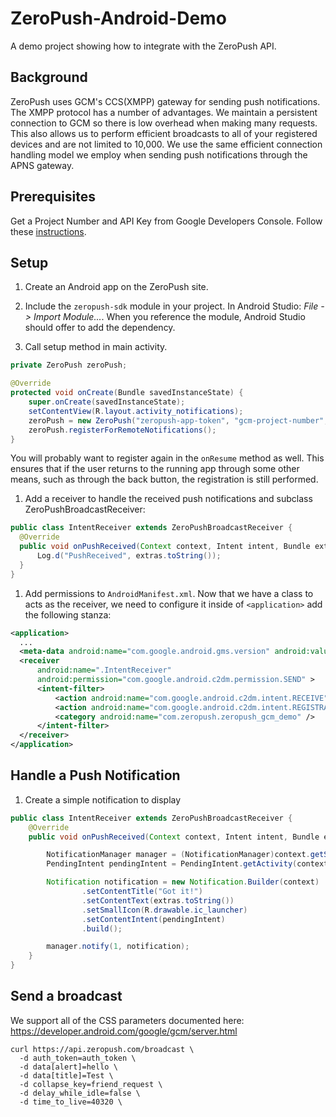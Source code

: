 ZeroPush-Android-Demo
=====================

A demo project showing how to integrate with the ZeroPush API.

Background
---

ZeroPush uses GCM's CCS(XMPP) gateway for sending push notifications. The XMPP
protocol has a number of advantages. We maintain a persistent connection to GCM
so there is low overhead when making many requests.  This also allows us to
perform efficient broadcasts to all of your registered devices and are not
limited to 10,000.
We use the same efficient connection handling model we employ when sending push notifications through the APNS gateway.

Prerequisites
---

Get a Project Number and API Key from Google Developers Console. Follow these
[instructions](http://developer.android.com/google/gcm/gs.html).

Setup
---

1. Create an Android app on the ZeroPush site.

1. Include the `zeropush-sdk` module in your project. In Android Studio:
  *File -> Import Module...*. When you reference the module, Android Studio should
  offer to add the dependency.

1. Call setup method in main activity.
  ```java
  private ZeroPush zeroPush;

  @Override
  protected void onCreate(Bundle savedInstanceState) {
      super.onCreate(savedInstanceState);
      setContentView(R.layout.activity_notifications);
      zeroPush = new ZeroPush("zeropush-app-token", "gcm-project-number", this);
      zeroPush.registerForRemoteNotifications();
  }
  ```

  You will probably want to register again in the `onResume` method as
  well. This ensures that if the user returns to the running app through some other
  means, such as through the back button, the registration is still performed.

1. Add a receiver to handle the received push notifications and subclass ZeroPushBroadcastReceiver:
  ```java
  public class IntentReceiver extends ZeroPushBroadcastReceiver {
    @Override
    public void onPushReceived(Context context, Intent intent, Bundle extras) {
        Log.d("PushReceived", extras.toString());
    }
  }
  ```


1. Add permissions to `AndroidManifest.xml`. Now that we have a class to acts
   as the receiver, we need to configure it inside of `<application>` add the following stanza:
  ```xml
  <application>
    ...
    <meta-data android:name="com.google.android.gms.version" android:value="@integer/google_play_services_version" />
    <receiver
        android:name=".IntentReceiver"
        android:permission="com.google.android.c2dm.permission.SEND" >
        <intent-filter>
            <action android:name="com.google.android.c2dm.intent.RECEIVE" />
            <action android:name="com.google.android.c2dm.intent.REGISTRATION" />
            <category android:name="com.zeropush.zeropush_gcm_demo" />
        </intent-filter>
    </receiver>
  </application>
  ```

Handle a Push Notification
---

1. Create a simple notification to display
  ```java
  public class IntentReceiver extends ZeroPushBroadcastReceiver {
      @Override
      public void onPushReceived(Context context, Intent intent, Bundle extras) {

          NotificationManager manager = (NotificationManager)context.getSystemService(Context.NOTIFICATION_SERVICE);
          PendingIntent pendingIntent = PendingIntent.getActivity(context, 0, new Intent(context, YourMainActivity.class), 0);

          Notification notification = new Notification.Builder(context)
                  .setContentTitle("Got it!")
                  .setContentText(extras.toString())
                  .setSmallIcon(R.drawable.ic_launcher)
                  .setContentIntent(pendingIntent)
                  .build();

          manager.notify(1, notification);
      }
  }

  ```


Send a broadcast
---

We support all of the CSS parameters documented here: https://developer.android.com/google/gcm/server.html

```shell
curl https://api.zeropush.com/broadcast \
  -d auth_token=auth_token \
  -d data[alert]=hello \
  -d data[title]=Test \
  -d collapse_key=friend_request \
  -d delay_while_idle=false \
  -d time_to_live=40320 \
```

